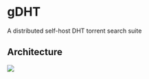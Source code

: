 # gDHT
A distributed self-host DHT torrent search suite

## Architecture
![](https://github.com/Olament/gDHT/blob/master/doc/architecture.jpg)

